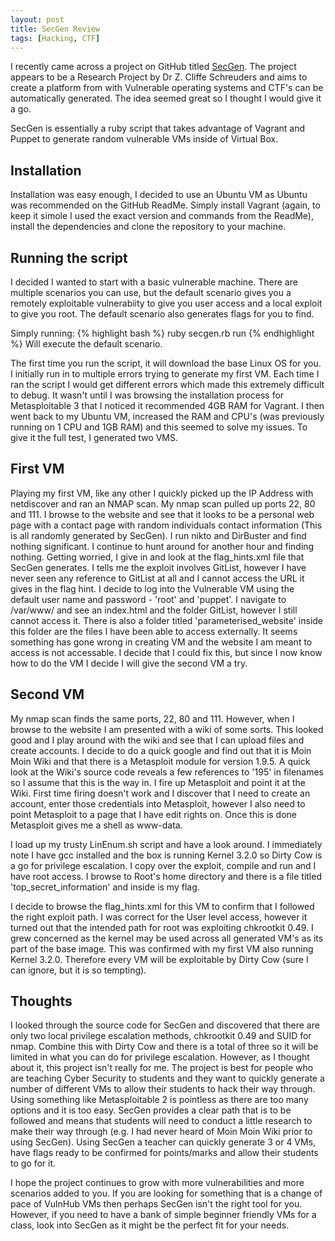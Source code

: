 ```yaml
---
layout: post
title: SecGen Review
tags: [Hacking, CTF]
---
```

I recently came across a project on GitHub titled [SecGen](https://github.com/cliffe/SecGen). The project appears to be a Research Project by Dr Z. Cliffe Schreuders and aims to create a platform from with Vulnerable operating systems and CTF's can be automatically generated. The idea seemed great so I thought I would give it a go. 

SecGen is essentially a ruby script that takes advantage of Vagrant and Puppet to generate random vulnerable VMs inside of Virtual Box. 

## Installation
Installation was easy enough, I decided to use an Ubuntu VM as Ubuntu was recommended on the GitHub ReadMe. Simply install Vagrant (again, to keep it simole I used the exact version and commands from the ReadMe), install the dependencies and clone the repository to your machine.

## Running the script
I decided I wanted to start with a basic vulnerable machine. There are multiple scenarios you can use, but the default scenario gives you a remotely exploitable vulnerabiity to give you user access and a local exploit to give you root. The default scenario also generates flags for you to find. 

Simply running:
{% highlight bash %} ruby secgen.rb run {% endhighlight %}
Will execute the default scenario.

The first time you run the script, it will download the base Linux OS for you. I initially run in to multiple errors trying to generate my first VM. Each time I ran the script I would get different errors which made this extremely difficult to debug. It wasn't until I was browsing the installation process for Metasploitable 3 that I noticed it recommended 4GB RAM for Vagrant. I then went back to my Ubuntu VM, increased the RAM and CPU's (was previously running on 1 CPU and 1GB RAM) and this seemed to solve my issues. To give it the full test, I generated two VMS.

## First VM
Playing my first VM, like any other I quickly picked up the IP Address with netdiscover and ran an NMAP scan. My nmap scan pulled up ports 22, 80 and 111. I browse to the website and see that it looks to be a personal web page with a contact page with random individuals contact information (This is all randomly generated by SecGen). I run nikto and DirBuster and find nothing significant. I continue to hunt around for another hour and finding nothing. Getting worried, I give in and look at the flag_hints.xml file that SecGen generates. I tells me the exploit involves GitList, however I have never seen any reference to GitList at all and I cannot access the URL it gives in the flag hint. I decide to log into the Vulnerable VM using the default user name and password - 'root' and 'puppet'. I navigate to /var/www/ and see an index.html and the folder GitList, however I still cannot access it. There is also a folder titled 'parameterised_website' inside this folder are the files I have been able to access externally. It seems something has gone wrong in creating VM and the website I am meant to access is not accessable. I decide that I could fix this, but since I now know how to do the VM I decide I will give the second VM a try.

## Second VM
My nmap scan finds the same ports, 22, 80 and 111. However, when I browse to the website I am presented with a wiki of some sorts. This looked good and I play around with the wiki and see that I can upload files and create accounts. I decide to do a quick google and find out that it is Moin Moin Wiki and that there is a Metasploit module for version 1.9.5. A quick look at the Wiki's source code reveals a few references to '195' in filenames so I assume that this is the way in. I fire up Metasploit and point it at the Wiki. First time firing doesn't work and I discover that I need to create an account, enter those credentials into Metasploit, however I also need to point Metasploit to a page that I have edit rights on. Once this is done Metasploit gives me a shell as www-data.

I load up my trusty LinEnum.sh script and have a look around. I immediately note I have gcc installed and the box is running Kernel 3.2.0 so Dirty Cow is a go for privilege escalation. I copy over the exploit, compile and run and I have root access. I browse to Root's home directory and there is a file titled 'top_secret_information' and inside is my flag. 

I decide to browse the flag_hints.xml for this VM to confirm that I followed the right exploit path. I was correct for the User level access, however it turned out that the intended path for root was exploiting chkrootkit 0.49. I grew concerned as the kernel may be used across all generated VM's as its part of the base image. This was confirmed with my first VM also running Kernel 3.2.0. Therefore every VM will be exploitable by Dirty Cow (sure I can ignore, but it is so tempting).

## Thoughts
I looked through the source code for SecGen and discovered that there are only two local privilege escalation methods, chkrootkit 0.49 and SUID for nmap. Combine this with Dirty Cow and there is a total of three so it will be limited in what you can do for privilege escalation. However, as I thought about it, this project isn't really for me. The project is best for people who are teaching Cyber Security to students and they want to quickly generate a number of different VMs to allow their students to hack their way through. Using something like Metasploitable 2 is pointless as there are too many options and it is too easy. SecGen provides a clear path that is to be followed and means that students will need to conduct a little research to make their way through (e.g. I had never heard of Moin Moin Wiki prior to using SecGen). Using SecGen a teacher can quickly generate 3 or 4 VMs, have flags ready to be confirmed for points/marks and allow their students to go for it. 

I hope the project continues to grow with more vulnerabilities and more scenarios added to you. If you are looking for something that is a change of pace of VulnHub VMs then perhaps SecGen isn't the right tool for you. However, if you need to have a bank of simple beginner friendly VMs for a class, look into SecGen as it might be the perfect fit for your needs.
